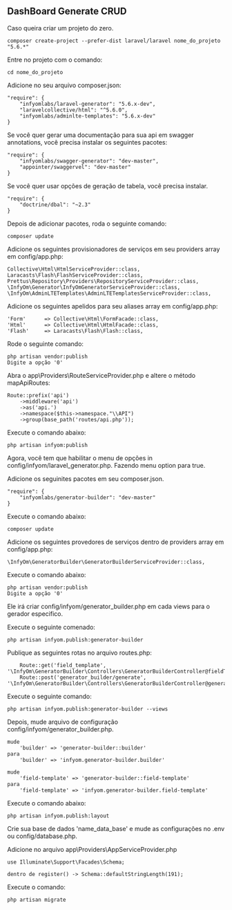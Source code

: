 ## DashBoard Generate CRUD

Caso queira criar um projeto do zero.
	
```
composer create-project --prefer-dist laravel/laravel nome_do_projeto "5.6.*"
```

Entre no projeto com o comando:
```
cd nome_do_projeto
```

Adicione no seu arquivo composer.json:
```
"require": {
    "infyomlabs/laravel-generator": "5.6.x-dev",
    "laravelcollective/html": "^5.6.0",
    "infyomlabs/adminlte-templates": "5.6.x-dev"
}
```

Se você quer gerar uma documentação para sua api em swagger annotations, você precisa instalar os seguintes pacotes:
```
"require": {
    "infyomlabs/swagger-generator": "dev-master",
    "appointer/swaggervel": "dev-master"
}
```

Se você quer usar opções de geração de tabela, você precisa instalar.
```
"require": {
    "doctrine/dbal": "~2.3"
}
```

Depois de adicionar pacotes, roda o seguinte comando:
```
composer update
```

Adicione os seguintes provisionadores de serviços em seu providers array em config/app.php:
```
Collective\Html\HtmlServiceProvider::class,
Laracasts\Flash\FlashServiceProvider::class,
Prettus\Repository\Providers\RepositoryServiceProvider::class,
\InfyOm\Generator\InfyOmGeneratorServiceProvider::class,
\InfyOm\AdminLTETemplates\AdminLTETemplatesServiceProvider::class, 
```

Adicione os seguintes apelidos para seu aliases array em config/app.php:
```
'Form'      => Collective\Html\FormFacade::class,
'Html'      => Collective\Html\HtmlFacade::class,
'Flash'     => Laracasts\Flash\Flash::class,
```

Rode o seguinte comando:
```
php artisan vendor:publish
Digite a opção '0'
```

Abra o app\Providers\RouteServiceProvider.php e altere o método mapApiRoutes:
```
Route::prefix('api')
    ->middleware('api')
    ->as('api.')
    ->namespace($this->namespace."\\API")
    ->group(base_path('routes/api.php'));
```

Execute o comando abaixo:
```
php artisan infyom:publish
```

Agora, você tem que habilitar o menu de opções in config/infyom/laravel_generator.php. Fazendo menu option para true.

Adicione os seguinites pacotes em seu composer.json.
```
"require": {
    "infyomlabs/generator-builder": "dev-master"
} 
```

Execute o comando abaixo:
```
composer update
```

Adicione os seguintes provedores de serviços dentro de providers array em config/app.php:
```
\InfyOm\GeneratorBuilder\GeneratorBuilderServiceProvider::class, 
```

Execute o comando abaixo:
```
php artisan vendor:publish 
Digite a opção '0'
```

Ele irá criar config/infyom/generator_builder.php em cada views para o gerador especifico.

Execute o seguinte comenado:
```
php artisan infyom.publish:generator-builder 
```

Publique as seguintes rotas no arquivo routes.php:
```	Route::get('generator_builder', '\InfyOm\GeneratorBuilder\Controllers\GeneratorBuilderController@builder');
	Route::get('field_template', '\InfyOm\GeneratorBuilder\Controllers\GeneratorBuilderController@fieldTemplate');
	Route::post('generator_builder/generate', '\InfyOm\GeneratorBuilder\Controllers\GeneratorBuilderController@generate'); 
```

Execute o seguinte comando:
```
php artisan infyom.publish:generator-builder --views 
```

Depois, mude arquivo de configuração config/infyom/generator_builder.php.
```
mude 
	'builder' => 'generator-builder::builder' 
para 
	'builder' => 'infyom.generator-builder.builder'

mude 
	'field-template' => 'generator-builder::field-template' 
para 
	'field-template' => 'infyom.generator-builder.field-template'
```

Execute o comando abaixo:
```
php artisan infyom.publish:layout 
```

Crie sua base de dados 'name_data_base' e mude as configurações no .env ou config/database.php.

Adicione no arquivo app\Providers\AppServiceProvider.php
```
use Illuminate\Support\Facades\Schema;

dentro de register() -> Schema::defaultStringLength(191);
```

Execute o comando:
```
php artisan migrate
```



